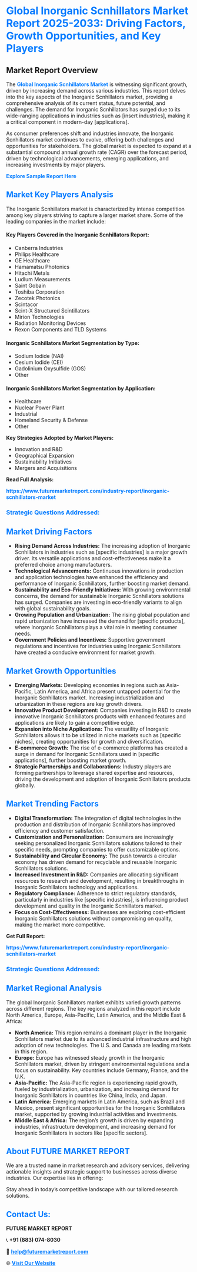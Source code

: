 <h1 style="color: #007BFF;">Global Inorganic Scnhillators Market Report 2025-2033: Driving Factors, Growth Opportunities, and Key Players</h1>

<section id="overview">
<h2>Market Report Overview</h2>
<p>The <a href="https://www.futuremarketreport.com/industry-report/inorganic-scnhillators-market" style="color: #007BFF; text-decoration: none;"><strong>Global Inorganic Scnhillators Market</strong></a> is witnessing significant growth, driven by increasing demand across various industries. This report delves into the key aspects of the Inorganic Scnhillators market, providing a comprehensive analysis of its current status, future potential, and challenges. The demand for Inorganic Scnhillators has surged due to its wide-ranging applications in industries such as [insert industries], making it a critical component in modern-day [applications].</p>
<p>As consumer preferences shift and industries innovate, the Inorganic Scnhillators market continues to evolve, offering both challenges and opportunities for stakeholders. The global market is expected to expand at a substantial compound annual growth rate (CAGR) over the forecast period, driven by technological advancements, emerging applications, and increasing investments by major players.</p>
</section>

<section id="overview">
<p><a href="https://www.futuremarketreport.com/request-sample/reportId=92788" style="color: #007BFF; text-decoration: none;"><strong>Explore Sample Report Here</strong></a></p>
</section>

<section id="key-players">
<h2 style="color: #007BFF;">Market Key Players Analysis</h2>
<p>The Inorganic Scnhillators market is characterized by intense competition among key players striving to capture a larger market share. Some of the leading companies in the market include:</p>
<h4>Key Players Covered in the Inorganic Scnhillators Report:</h4>
<ul><li>Canberra Industries</li><li>Philips Healthcare</li><li>GE Healthcare</li><li>Hamamatsu Photonics</li><li>Hitachi Metals</li><li>Ludlum Measurements</li><li>Saint Gobain</li><li>Toshiba Corporation</li><li>Zecotek Photonics</li><li>Scintacor</li><li>Scint-X Structured Scintillators</li><li>Mirion Technologies</li><li>Radiation Monitoring Devices</li><li>Rexon Components and TLD Systems</li></ul>
<h4>Inorganic Scnhillators Market Segmentation by Type:</h4>
<ul><li>Sodium Iodide (NAI)</li><li>Cesium Iodide (CEI)</li><li>Gadolinium Oxysulfide (GOS)</li><li>Other</li></ul>

<h4>Inorganic Scnhillators Market Segmentation by Application:</h4>
<ul><li>Healthcare</li><li>Nuclear Power Plant</li><li>Industrial</li><li>Homeland Security &amp; Defense</li><li>Other</li></ul>
<p><strong>Key Strategies Adopted by Market Players:</strong></p>
<ul>
<li>Innovation and R&D</li>
<li>Geographical Expansion</li>
<li>Sustainability Initiatives</li>
<li>Mergers and Acquisitions</li>
</ul>
</section>

<section>
<p><strong>Read Full Analysis: </strong></p><a href="https://www.futuremarketreport.com/industry-report/inorganic-scnhillators-market" style="color: #007BFF; text-decoration: none;"><strong>https://www.futuremarketreport.com/industry-report/inorganic-scnhillators-market</strong></a>
<h3 style="color: #007BFF;">Strategic Questions Addressed:</h3>
</section>

<section id="driving-factors">
<h2 style="color: #007BFF;">Market Driving Factors</h2>
<ul>
<li><strong>Rising Demand Across Industries:</strong> The increasing adoption of Inorganic Scnhillators in industries such as [specific industries] is a major growth driver. Its versatile applications and cost-effectiveness make it a preferred choice among manufacturers.</li>
<li><strong>Technological Advancements:</strong> Continuous innovations in production and application technologies have enhanced the efficiency and performance of Inorganic Scnhillators, further boosting market demand.</li>
<li><strong>Sustainability and Eco-Friendly Initiatives:</strong> With growing environmental concerns, the demand for sustainable Inorganic Scnhillators solutions has surged. Companies are investing in eco-friendly variants to align with global sustainability goals.</li>
<li><strong>Growing Population and Urbanization:</strong> The rising global population and rapid urbanization have increased the demand for [specific products], where Inorganic Scnhillators plays a vital role in meeting consumer needs.</li>
<li><strong>Government Policies and Incentives:</strong> Supportive government regulations and incentives for industries using Inorganic Scnhillators have created a conducive environment for market growth.</li>
</ul>
</section>

<section id="growth-opportunities">
<h2 style="color: #007BFF;">Market Growth Opportunities</h2>
<ul>
<li><strong>Emerging Markets:</strong> Developing economies in regions such as Asia-Pacific, Latin America, and Africa present untapped potential for the Inorganic Scnhillators market. Increasing industrialization and urbanization in these regions are key growth drivers.</li>
<li><strong>Innovative Product Development:</strong> Companies investing in R&D to create innovative Inorganic Scnhillators products with enhanced features and applications are likely to gain a competitive edge.</li>
<li><strong>Expansion into Niche Applications:</strong> The versatility of Inorganic Scnhillators allows it to be utilized in niche markets such as [specific niches], creating opportunities for growth and diversification.</li>
<li><strong>E-commerce Growth:</strong> The rise of e-commerce platforms has created a surge in demand for Inorganic Scnhillators used in [specific applications], further boosting market growth.</li>
<li><strong>Strategic Partnerships and Collaborations:</strong> Industry players are forming partnerships to leverage shared expertise and resources, driving the development and adoption of Inorganic Scnhillators products globally.</li>
</ul>
</section>

<section id="trending-factors">
<h2 style="color: #007BFF;">Market Trending Factors</h2>
<ul>
<li><strong>Digital Transformation:</strong> The integration of digital technologies in the production and distribution of Inorganic Scnhillators has improved efficiency and customer satisfaction.</li>
<li><strong>Customization and Personalization:</strong> Consumers are increasingly seeking personalized Inorganic Scnhillators solutions tailored to their specific needs, prompting companies to offer customizable options.</li>
<li><strong>Sustainability and Circular Economy:</strong> The push towards a circular economy has driven demand for recyclable and reusable Inorganic Scnhillators solutions.</li>
<li><strong>Increased Investment in R&D:</strong> Companies are allocating significant resources to research and development, resulting in breakthroughs in Inorganic Scnhillators technology and applications.</li>
<li><strong>Regulatory Compliance:</strong> Adherence to strict regulatory standards, particularly in industries like [specific industries], is influencing product development and quality in the Inorganic Scnhillators market.</li>
<li><strong>Focus on Cost-Effectiveness:</strong> Businesses are exploring cost-efficient Inorganic Scnhillators solutions without compromising on quality, making the market more competitive.</li>
</ul>
</section>

<section>
<p><strong>Get Full Report: </strong></p><a href="https://www.futuremarketreport.com/industry-report/inorganic-scnhillators-market" style="color: #007BFF; text-decoration: none;"><strong>https://www.futuremarketreport.com/industry-report/inorganic-scnhillators-market</strong></a>
<h3 style="color: #007BFF;">Strategic Questions Addressed:</h3>
</section>


<section id="regional-analysis">
<h2 style="color: #007BFF;">Market Regional Analysis</h2>
<p>The global Inorganic Scnhillators market exhibits varied growth patterns across different regions. The key regions analyzed in this report include North America, Europe, Asia-Pacific, Latin America, and the Middle East & Africa:</p>
<ul>
<li><strong>North America:</strong> This region remains a dominant player in the Inorganic Scnhillators market due to its advanced industrial infrastructure and high adoption of new technologies. The U.S. and Canada are leading markets in this region.</li>
<li><strong>Europe:</strong> Europe has witnessed steady growth in the Inorganic Scnhillators market, driven by stringent environmental regulations and a focus on sustainability. Key countries include Germany, France, and the U.K.</li>
<li><strong>Asia-Pacific:</strong> The Asia-Pacific region is experiencing rapid growth, fueled by industrialization, urbanization, and increasing demand for Inorganic Scnhillators in countries like China, India, and Japan.</li>
<li><strong>Latin America:</strong> Emerging markets in Latin America, such as Brazil and Mexico, present significant opportunities for the Inorganic Scnhillators market, supported by growing industrial activities and investments.</li>
<li><strong>Middle East & Africa:</strong> The region’s growth is driven by expanding industries, infrastructure development, and increasing demand for Inorganic Scnhillators in sectors like [specific sectors].</li>
</ul>
</section>

<footer>
<h2 style="color: #007BFF;">About FUTURE MARKET REPORT</h2>
<p>We are a trusted name in market research and advisory services, delivering actionable insights and strategic support to businesses across diverse industries. Our expertise lies in offering:</p>

<p>Stay ahead in today’s competitive landscape with our tailored research solutions.</p>

<h2 style="color: #007BFF;">Contact Us:</h2>
<p><strong>FUTURE MARKET REPORT</strong></p>
<p>📞 <strong>+91 (883) 074-8030</strong></p>
<p>📧 <strong><a href="mailto:help@futuremarketreport.com" style="color: #007BFF;">help@futuremarketreport.com</a></strong></p>
<p>🌐 <strong><a href="https://www.futuremarketreport.com/" style="color: #007BFF;">Visit Our Website</a></strong></p>
</footer>